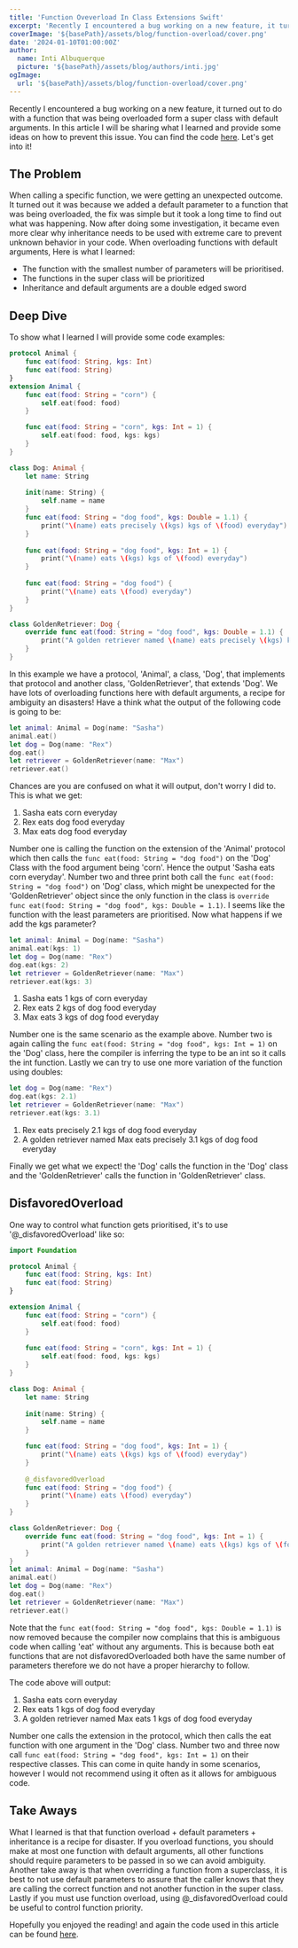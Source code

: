 ```yaml
---
title: 'Function Oveverload In Class Extensions Swift'
excerpt: 'Recently I encountered a bug working on a new feature, it turned out to do with a function that was being overloaded form a super class with preset arguments. In this article I will be sharing what I learned and provide some ideas on how to prevent this issue.'
coverImage: '${basePath}/assets/blog/function-overload/cover.png'
date: '2024-01-10T01:00:00Z'
author:
  name: Inti Albuquerque
  picture: '${basePath}/assets/blog/authors/inti.jpg'
ogImage:
  url: '${basePath}/assets/blog/function-overload/cover.png'
---
```


Recently I encountered a bug working on a new feature, it turned out to do with a function that was being overloaded form a super class with default arguments. In this article I will be sharing what I learned and provide some ideas on how to prevent this issue. You can find the code [here](https://github.com/intiMRA/Function-Overload-Swift/blob/main/Contents.swift). Let's get into it!

## The Problem

When calling a specific function, we were getting an unexpected outcome. It turned out it was because we added a default parameter to a function that was being overloaded, the fix was simple but it took a long time to find out what was happening. Now after doing some investigation, it became even more clear why inheritance needs to be used with extreme care to prevent unknown behavior in your code. When overloading functions with default arguments, Here is what I learned:

* The function with the smallest number of parameters will be prioritised.
* The functions in the super class will be prioritized
* Inheritance and default arguments are a double edged sword

## Deep Dive

To show what I learned I will provide some code examples: 

```swift
protocol Animal {
    func eat(food: String, kgs: Int)
    func eat(food: String)
}
extension Animal {
    func eat(food: String = "corn") {
        self.eat(food: food)
    }

    func eat(food: String = "corn", kgs: Int = 1) {
        self.eat(food: food, kgs: kgs)
    }
}

class Dog: Animal {
    let name: String
    
    init(name: String) {
        self.name = name
    }
    func eat(food: String = "dog food", kgs: Double = 1.1) {
        print("\(name) eats precisely \(kgs) kgs of \(food) everyday")
    }
    
    func eat(food: String = "dog food", kgs: Int = 1) {
        print("\(name) eats \(kgs) kgs of \(food) everyday")
    }
    
    func eat(food: String = "dog food") {
        print("\(name) eats \(food) everyday")
    }
}

class GoldenRetriever: Dog {
    override func eat(food: String = "dog food", kgs: Double = 1.1) {
        print("A golden retriever named \(name) eats precisely \(kgs) kgs of \(food) everyday")
    }
}
```

In this example we have a protocol, 'Animal', a class, 'Dog', that implements that protocol and another class, 'GoldenRetriever', that extends 'Dog'. We have lots of overloading functions here with default arguments, a recipe for ambiguity an disasters!
Have a think what the output of the following code is going to be:

```swift
let animal: Animal = Dog(name: "Sasha")
animal.eat()
let dog = Dog(name: "Rex")
dog.eat()
let retriever = GoldenRetriever(name: "Max")
retriever.eat()
```

Chances are you are confused on what it will output, don't worry I did to. This is what we get:

1. Sasha eats corn everyday
2. Rex eats dog food everyday
3. Max eats dog food everyday

Number one is calling the function on the extension of the 'Animal' protocol which then calls the ```func eat(food: String = "dog food")``` on the 'Dog' Class with the food argument being 'corn'. Hence the output 'Sasha eats corn everyday'.
Number two and three print both call the ```func eat(food: String = "dog food")``` on 'Dog' class, which might be unexpected for the 'GoldenRetriever' object since the only function in the class is ```override func eat(food: String = "dog food", kgs: Double = 1.1)```. I seems like the function with the least parameters are prioritised. Now what happens if we add the kgs parameter?

```swift
let animal: Animal = Dog(name: "Sasha")
animal.eat(kgs: 1)
let dog = Dog(name: "Rex")
dog.eat(kgs: 2)
let retriever = GoldenRetriever(name: "Max")
retriever.eat(kgs: 3)
```

1. Sasha eats 1 kgs of corn everyday
2. Rex eats 2 kgs of dog food everyday
3. Max eats 3 kgs of dog food everyday

Number one is the same scenario as the example above. Number two is again calling the ```func eat(food: String = "dog food", kgs: Int = 1)``` on the 'Dog' class, here the compiler is inferring the type to be an int so it calls the int function. Lastly we can try to use one more variation of the function using doubles:

```swift
let dog = Dog(name: "Rex")
dog.eat(kgs: 2.1)
let retriever = GoldenRetriever(name: "Max")
retriever.eat(kgs: 3.1)
```

1. Rex eats precisely 2.1 kgs of dog food everyday
2. A golden retriever named Max eats precisely 3.1 kgs of dog food everyday

Finally we get what we expect! the 'Dog' calls the function in the 'Dog' class and the 'GoldenRetriever' calls the function in 'GoldenRetriever' class.

## DisfavoredOverload

One way to control what function gets prioritised, it's to use '@_disfavoredOverload' like so:

```swift
import Foundation

protocol Animal {
    func eat(food: String, kgs: Int)
    func eat(food: String)
}

extension Animal {
    func eat(food: String = "corn") {
        self.eat(food: food)
    }
    
    func eat(food: String = "corn", kgs: Int = 1) {
        self.eat(food: food, kgs: kgs)
    }
}

class Dog: Animal {
    let name: String
    
    init(name: String) {
        self.name = name
    }

    func eat(food: String = "dog food", kgs: Int = 1) {
        print("\(name) eats \(kgs) kgs of \(food) everyday")
    }
    
    @_disfavoredOverload
    func eat(food: String = "dog food") {
        print("\(name) eats \(food) everyday")
    }
}

class GoldenRetriever: Dog {
    override func eat(food: String = "dog food", kgs: Int = 1) {
        print("A golden retriever named \(name) eats \(kgs) kgs of \(food) everyday")
    }
}
let animal: Animal = Dog(name: "Sasha")
animal.eat()
let dog = Dog(name: "Rex")
dog.eat()
let retriever = GoldenRetriever(name: "Max")
retriever.eat()
```

Note that the ```func eat(food: String = "dog food", kgs: Double = 1.1)``` is now removed because the compiler now complains that this is ambiguous code when calling 'eat' without any arguments. This is because both eat functions that are not disfavoredOverloaded both have the same number of parameters therefore we do not have a proper hierarchy to follow.

The code above will output:

1. Sasha eats corn everyday
2. Rex eats 1 kgs of dog food everyday
3. A golden retriever named Max eats 1 kgs of dog food everyday

Number one calls the extension in the protocol, which then calls the eat function with one argument in the 'Dog' class. Number two and three now call ```func eat(food: String = "dog food", kgs: Int = 1)``` on their respective classes. This can come in quite handy in some scenarios, however I would not recommend using it often as it allows for ambiguous code.

## Take Aways

What I learned is that that function overload + default parameters + inheritance is a recipe for disaster. If you overload functions, you should make at most one function with default arguments, all other functions should require parameters to be passed in so we can avoid ambiguity. Another take away is that when overriding a function from a superclass, it is best to not use default parameters to assure that the caller knows that they are calling the correct function and not another function in the super class. Lastly if you must use function overload, using @_disfavoredOverload could be useful to control function priority.

Hopefully you enjoyed the reading! and again the code used in this article can be found [here](https://github.com/intiMRA/Function-Overload-Swift/blob/main/Contents.swift).
